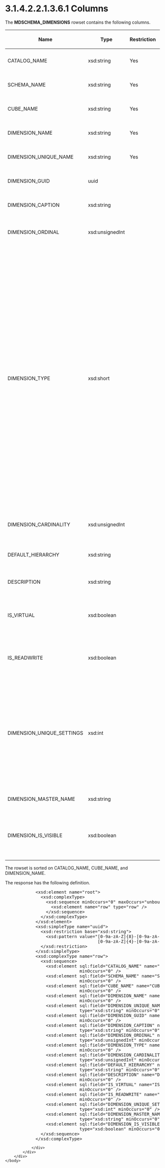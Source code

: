 <html dir="LTR" xmlns:mshelp="http://msdn.microsoft.com/mshelp" xmlns:ddue="http://ddue.schemas.microsoft.com/authoring/2003/5" xmlns:xlink="http://www.w3.org/1999/xlink" xmlns:tool="http://www.microsoft.com/tooltip">
    <head>
        <meta http-equiv="Content-Type" content="text/html; CHARSET=utf-8"></meta>
        <meta name="save" content="history"></meta>
        <title>3.1.4.2.2.1.3.6.1 Columns</title>
        <xml>
            <mshelp:toctitle title="3.1.4.2.2.1.3.6.1 Columns"></mshelp:toctitle>
            <mshelp:rltitle title="[MS-SSAS]: Columns"></mshelp:rltitle>
            <mshelp:keyword index="A" term="766dd052-98e8-4a6d-9ea4-4f5c440a2b7c"></mshelp:keyword>
            <mshelp:attr name="DCSext.ContentType" value="open specification"></mshelp:attr>
            <mshelp:attr name="AssetID" value="766dd052-98e8-4a6d-9ea4-4f5c440a2b7c"></mshelp:attr>
            <mshelp:attr name="TopicType" value="kbRef"></mshelp:attr>
            <mshelp:attr name="DCSext.Title" value="[MS-SSAS]: Columns" />
        </xml>
    </head>
    <body>
        <div id="header">
            <h1 class="heading">3.1.4.2.2.1.3.6.1 Columns</h1>
        </div>
        <div id="mainSection">
            <div id="mainBody">
                <div id="allHistory" class="saveHistory"></div>
                <div id="sectionSection0" class="section" name="collapseableSection">
                    

<p>The <b>MDSCHEMA_DIMENSIONS</b> rowset contains the following
columns.</p>

<table>
 <thead>
  <tr>
   <th>
   <p>Name</p>
   </th>
   <th>
   <p>Type</p>
   </th>
   <th>
   <p>Restriction</p>
   </th>
   <th>
   <p>Description</p>
   </th>
  </tr>
 </thead>
 <tr>
  <td>
  <p>CATALOG_NAME</p>
  </td>
  <td>
  <p>xsd:string</p>
  </td>
  <td>
  <p>Yes</p>
  </td>
  <td>
  <p>The name of the database.</p>
  </td>
 </tr>
 <tr>
  <td>
  <p>SCHEMA_NAME</p>
  </td>
  <td>
  <p>xsd:string</p>
  </td>
  <td>
  <p>Yes</p>
  </td>
  <td>
  <p>The name of the schema.<a id="Appendix_A_Target_194"></a><a href="b9ac4859-2662-44ca-b131-9addd8b953dc.html#Appendix_A_194" aria-label="Product behavior note 194">&lt;194&gt;</a></p>
  </td>
 </tr>
 <tr>
  <td>
  <p>CUBE_NAME</p>
  </td>
  <td>
  <p>xsd:string</p>
  </td>
  <td>
  <p>Yes</p>
  </td>
  <td>
  <p>The name of the cube.</p>
  </td>
 </tr>
 <tr>
  <td>
  <p>DIMENSION_NAME</p>
  </td>
  <td>
  <p>xsd:string</p>
  </td>
  <td>
  <p>Yes</p>
  </td>
  <td>
  <p>The name of the dimension.</p>
  </td>
 </tr>
 <tr>
  <td>
  <p>DIMENSION_UNIQUE_NAME</p>
  </td>
  <td>
  <p>xsd:string</p>
  </td>
  <td>
  <p>Yes</p>
  </td>
  <td>
  <p>The unique name of the dimension.</p>
  </td>
 </tr>
 <tr>
  <td>
  <p>DIMENSION_GUID</p>
  </td>
  <td>
  <p>uuid</p>
  </td>
  <td>
  <p> </p>
  </td>
  <td>
  <p>The GUID of the dimension.</p>
  </td>
 </tr>
 <tr>
  <td>
  <p>DIMENSION_CAPTION</p>
  </td>
  <td>
  <p>xsd:string</p>
  </td>
  <td>
  <p> </p>
  </td>
  <td>
  <p>The caption of the dimension.</p>
  </td>
 </tr>
 <tr>
  <td>
  <p>DIMENSION_ORDINAL</p>
  </td>
  <td>
  <p>xsd:unsignedInt</p>
  </td>
  <td>
  <p> </p>
  </td>
  <td>
  <p>The position of the dimension within the cube.</p>
  </td>
 </tr>
 <tr>
  <td>
  <p>DIMENSION_TYPE</p>
  </td>
  <td>
  <p>xsd:short</p>
  </td>
  <td>
  <p> </p>
  </td>
  <td>
  <p>The type of the dimension. Valid values are:</p>
  <ul><li><p><span><span>  
  </span></span><span>0 - UNKNOWN</span></p>
  </li><li><p><span><span>  
  </span></span><span>1 - TIME</span></p>
  </li><li><p><span><span>  
  </span></span><span>2 - MEASURE</span></p>
  </li><li><p><span><span>  
  </span></span><span>3 - OTHER</span></p>
  </li><li><p><span><span>  
  </span></span><span>5 - QUANTITATIVE</span></p>
  </li><li><p><span><span>  
  </span></span><span>6- ACCOUNTS</span></p>
  </li><li><p><span><span>  
  </span></span><span>7 - CUSTOMERS</span></p>
  </li><li><p><span><span>  
  </span></span><span>8- PRODUCTS</span></p>
  </li><li><p><span><span>  
  </span></span><span>9 - SCENARIO</span></p>
  </li><li><p><span><span>  
  </span></span><span>10- UTILITY</span></p>
  </li><li><p><span><span>  
  </span></span><span>11 - CURRENCY</span></p>
  </li><li><p><span><span>  
  </span></span><span>12 - RATES</span></p>
  </li><li><p><span><span>  
  </span></span><span>13 - CHANNEL</span></p>
  </li><li><p><span><span>  
  </span></span><span>14 - PROMOTION</span></p>
  </li><li><p><span><span>  
  </span></span><span>15 - ORGANIZATION</span></p>
  </li><li><p><span><span>  
  </span></span><span>16 - BILL OF MATERIALS</span></p>
  </li><li><p><span><span>  
  </span></span><span>17 – GEOGRAPHY</span></p>
  </li></ul></td>
 </tr>
 <tr>
  <td>
  <p>DIMENSION_CARDINALITY</p>
  </td>
  <td>
  <p>xsd:unsignedInt</p>
  </td>
  <td>
  <p> </p>
  </td>
  <td>
  <p>The number of members in the <a href="8676f5ce-62d4-4244-a326-634bfed4aba4.html#gt_40cb61a4-ef50-4a76-8874-f0ae26fc04fe">key attribute</a>.</p>
  </td>
 </tr>
 <tr>
  <td>
  <p>DEFAULT_HIERARCHY</p>
  </td>
  <td>
  <p>xsd:string</p>
  </td>
  <td>
  <p> </p>
  </td>
  <td>
  <p>The default hierarchy of the dimension.</p>
  </td>
 </tr>
 <tr>
  <td>
  <p>DESCRIPTION</p>
  </td>
  <td>
  <p>xsd:string</p>
  </td>
  <td>
  <p> </p>
  </td>
  <td>
  <p>A description of the dimension.</p>
  </td>
 </tr>
 <tr>
  <td>
  <p>IS_VIRTUAL</p>
  </td>
  <td>
  <p>xsd:boolean</p>
  </td>
  <td>
  <p> </p>
  </td>
  <td>
  <p>When true, indicates that the dimension is virtual;
  otherwise false.<a id="Appendix_A_Target_195"></a><a href="b9ac4859-2662-44ca-b131-9addd8b953dc.html#Appendix_A_195" aria-label="Product behavior note 195">&lt;195&gt;</a></p>
  </td>
 </tr>
 <tr>
  <td>
  <p>IS_READWRITE</p>
  </td>
  <td>
  <p>xsd:boolean</p>
  </td>
  <td>
  <p> </p>
  </td>
  <td>
  <p>When true, indicates that the dimension is write-enabled;
  otherwise false.</p>
  </td>
 </tr>
 <tr>
  <td>
  <p>DIMENSION_UNIQUE_SETTINGS</p>
  </td>
  <td>
  <p>xsd:int</p>
  </td>
  <td>
  <p> </p>
  </td>
  <td>
  <p>A bitmask that specifies which columns contain unique
  values:</p>
  <ul><li><p><span><span>  
  </span></span><span>0x00000001 - Member key columns
  establish uniqueness.</span></p>
  </li><li><p><span><span>  
  </span></span><span>0x00000002 - Member name columns
  establish uniqueness.</span></p>
  </li></ul></td>
 </tr>
 <tr>
  <td>
  <p>DIMENSION_MASTER_NAME</p>
  </td>
  <td>
  <p>xsd:string</p>
  </td>
  <td>
  <p> </p>
  </td>
  <td>
  <p>The name of the master dimension.</p>
  </td>
 </tr>
 <tr>
  <td>
  <p>DIMENSION_IS_VISIBLE</p>
  </td>
  <td>
  <p>xsd:boolean</p>
  </td>
  <td>
  <p> </p>
  </td>
  <td>
  <p>When true, indicates that the dimension is visible in
  a client application; otherwise false.</p>
  </td>
 </tr>
</table>

<p>The rowset is sorted on CATALOG_NAME, CUBE_NAME, and
DIMENSION_NAME.</p>

<p>The response has the following definition.</p>

<dl>
<dd>
<div><pre>       &lt;xsd:element name=&quot;root&quot;&gt;
         &lt;xsd:complexType&gt;
           &lt;xsd:sequence minOccurs=&quot;0&quot; maxOccurs=&quot;unbounded&quot;&gt;
             &lt;xsd:element name=&quot;row&quot; type=&quot;row&quot; /&gt;
           &lt;/xsd:sequence&gt;
         &lt;/xsd:complexType&gt;
       &lt;/xsd:element&gt;
       &lt;xsd:simpleType name=&quot;uuid&quot;&gt;
         &lt;xsd:restriction base=&quot;xsd:string&quot;&gt;
           &lt;xsd:pattern value=&quot;[0-9a-zA-Z]{8}-[0-9a-zA-Z]{4}-[0-9a-zA-Z]{4}-
                               [0-9a-zA-Z]{4}-[0-9a-zA-Z]{12}&quot; /&gt;
         &lt;/xsd:restriction&gt;
       &lt;/xsd:simpleType&gt;
       &lt;xsd:complexType name=&quot;row&quot;&gt;
         &lt;xsd:sequence&gt;
           &lt;xsd:element sql:field=&quot;CATALOG_NAME&quot; name=&quot;CATALOG_NAME&quot; type=&quot;xsd:string&quot; 
                        minOccurs=&quot;0&quot; /&gt;
           &lt;xsd:element sql:field=&quot;SCHEMA_NAME&quot; name=&quot;SCHEMA_NAME&quot; type=&quot;xsd:string&quot; 
                        minOccurs=&quot;0&quot; /&gt;
           &lt;xsd:element sql:field=&quot;CUBE_NAME&quot; name=&quot;CUBE_NAME&quot; type=&quot;xsd:string&quot; 
                        minOccurs=&quot;0&quot; /&gt;
           &lt;xsd:element sql:field=&quot;DIMENSION_NAME&quot; name=&quot;DIMENSION_NAME&quot; type=&quot;xsd:string&quot; 
                        minOccurs=&quot;0&quot; /&gt;
           &lt;xsd:element sql:field=&quot;DIMENSION_UNIQUE_NAME&quot; name=&quot;DIMENSION_UNIQUE_NAME&quot; 
                        type=&quot;xsd:string&quot; minOccurs=&quot;0&quot; /&gt;
           &lt;xsd:element sql:field=&quot;DIMENSION_GUID&quot; name=&quot;DIMENSION_GUID&quot; type=&quot;uuid&quot; 
                        minOccurs=&quot;0&quot; /&gt;
           &lt;xsd:element sql:field=&quot;DIMENSION_CAPTION&quot; name=&quot;DIMENSION_CAPTION&quot; 
                        type=&quot;xsd:string&quot; minOccurs=&quot;0&quot; /&gt;
           &lt;xsd:element sql:field=&quot;DIMENSION_ORDINAL&quot; name=&quot;DIMENSION_ORDINAL&quot; 
                        type=&quot;xsd:unsignedInt&quot; minOccurs=&quot;0&quot; /&gt;
           &lt;xsd:element sql:field=&quot;DIMENSION_TYPE&quot; name=&quot;DIMENSION_TYPE&quot; type=&quot;xsd:short&quot; 
                        minOccurs=&quot;0&quot; /&gt;
           &lt;xsd:element sql:field=&quot;DIMENSION_CARDINALITY&quot; name=&quot;DIMENSION_CARDINALITY&quot; 
                        type=&quot;xsd:unsignedInt&quot; minOccurs=&quot;0&quot; /&gt;
           &lt;xsd:element sql:field=&quot;DEFAULT_HIERARCHY&quot; name=&quot;DEFAULT_HIERARCHY&quot; 
                        type=&quot;xsd:string&quot; minOccurs=&quot;0&quot; /&gt;
           &lt;xsd:element sql:field=&quot;DESCRIPTION&quot; name=&quot;DESCRIPTION&quot; type=&quot;xsd:string&quot; 
                        minOccurs=&quot;0&quot; /&gt;
           &lt;xsd:element sql:field=&quot;IS_VIRTUAL&quot; name=&quot;IS_VIRTUAL&quot; type=&quot;xsd:boolean&quot; 
                        minOccurs=&quot;0&quot; /&gt;
           &lt;xsd:element sql:field=&quot;IS_READWRITE&quot; name=&quot;IS_READWRITE&quot; type=&quot;xsd:boolean&quot; 
                        minOccurs=&quot;0&quot; /&gt;
           &lt;xsd:element sql:field=&quot;DIMENSION_UNIQUE_SETTINGS&quot; name=&quot;DIMENSION_UNIQUE_SETTINGS&quot; 
                        type=&quot;xsd:int&quot; minOccurs=&quot;0&quot; /&gt;
           &lt;xsd:element sql:field=&quot;DIMENSION_MASTER_NAME&quot; name=&quot;DIMENSION_MASTER_NAME&quot; 
                        type=&quot;xsd:string&quot; minOccurs=&quot;0&quot; /&gt;
           &lt;xsd:element sql:field=&quot;DIMENSION_IS_VISIBLE&quot; name=&quot;DIMENSION_IS_VISIBLE&quot; 
                        type=&quot;xsd:boolean&quot; minOccurs=&quot;0&quot; /&gt;
         &lt;/xsd:sequence&gt;
       &lt;/xsd:complexType&gt;
</pre></div>
</dd></dl>


                </div>
            </div>
        </div>
    </body>
</html>